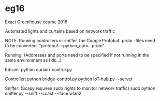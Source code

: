# eg16
Exact Greenhouse course 2016

Automated lights and curtains based on network traffic

NOTE: Running controllers or sniffer, the Google Protobuf .proto -files need to be converted.
"protobuf --python_out=. <name>.proto"

Running:
(Addresses and ports need to be specified if not running in the same environment as I do...)

Edison:
python curtain-control.py

Controller:
python bridge-control.py
python IoT-hub.py --server

Sniffer: (Scapy requires sudo rights to monitor network traffic)
sudo python sniffer.py --sniff --ccast --iface wlan2


